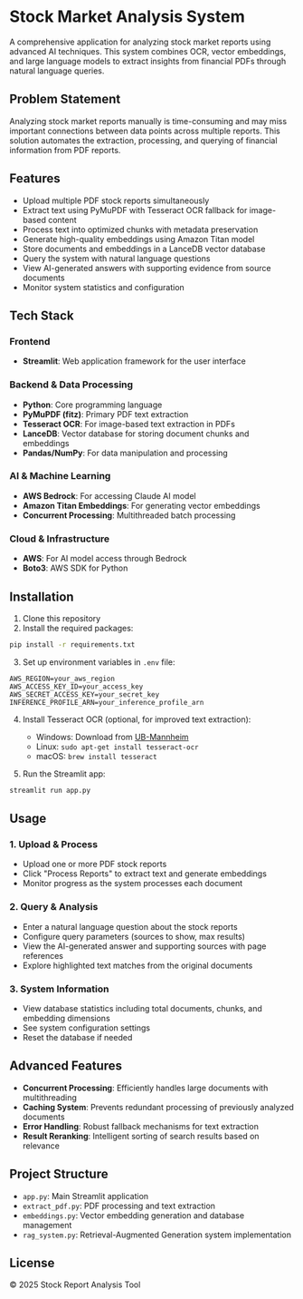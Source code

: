 # Stock Market Analysis System

A comprehensive application for analyzing stock market reports using advanced AI techniques. This system combines OCR, vector embeddings, and large language models to extract insights from financial PDFs through natural language queries.

## Problem Statement

Analyzing stock market reports manually is time-consuming and may miss important connections between data points across multiple reports. This solution automates the extraction, processing, and querying of financial information from PDF reports.

## Features

- Upload multiple PDF stock reports simultaneously
- Extract text using PyMuPDF with Tesseract OCR fallback for image-based content
- Process text into optimized chunks with metadata preservation
- Generate high-quality embeddings using Amazon Titan model
- Store documents and embeddings in a LanceDB vector database
- Query the system with natural language questions
- View AI-generated answers with supporting evidence from source documents
- Monitor system statistics and configuration

## Tech Stack

### Frontend
- **Streamlit**: Web application framework for the user interface

### Backend & Data Processing
- **Python**: Core programming language
- **PyMuPDF (fitz)**: Primary PDF text extraction
- **Tesseract OCR**: For image-based text extraction in PDFs
- **LanceDB**: Vector database for storing document chunks and embeddings
- **Pandas/NumPy**: For data manipulation and processing

### AI & Machine Learning
- **AWS Bedrock**: For accessing Claude AI model
- **Amazon Titan Embeddings**: For generating vector embeddings
- **Concurrent Processing**: Multithreaded batch processing

### Cloud & Infrastructure
- **AWS**: For AI model access through Bedrock
- **Boto3**: AWS SDK for Python

## Installation

1. Clone this repository
2. Install the required packages:

```bash
pip install -r requirements.txt
```

3. Set up environment variables in `.env` file:
```
AWS_REGION=your_aws_region
AWS_ACCESS_KEY_ID=your_access_key
AWS_SECRET_ACCESS_KEY=your_secret_key
INFERENCE_PROFILE_ARN=your_inference_profile_arn
```

4. Install Tesseract OCR (optional, for improved text extraction):
   - Windows: Download from [UB-Mannheim](https://github.com/UB-Mannheim/tesseract/wiki)
   - Linux: `sudo apt-get install tesseract-ocr`
   - macOS: `brew install tesseract`

5. Run the Streamlit app:

```bash
streamlit run app.py
```

## Usage

### 1. Upload & Process
- Upload one or more PDF stock reports
- Click "Process Reports" to extract text and generate embeddings
- Monitor progress as the system processes each document

### 2. Query & Analysis
- Enter a natural language question about the stock reports
- Configure query parameters (sources to show, max results)
- View the AI-generated answer and supporting sources with page references
- Explore highlighted text matches from the original documents

### 3. System Information
- View database statistics including total documents, chunks, and embedding dimensions
- See system configuration settings
- Reset the database if needed

## Advanced Features

- **Concurrent Processing**: Efficiently handles large documents with multithreading
- **Caching System**: Prevents redundant processing of previously analyzed documents
- **Error Handling**: Robust fallback mechanisms for text extraction
- **Result Reranking**: Intelligent sorting of search results based on relevance

## Project Structure

- `app.py`: Main Streamlit application
- `extract_pdf.py`: PDF processing and text extraction
- `embeddings.py`: Vector embedding generation and database management
- `rag_system.py`: Retrieval-Augmented Generation system implementation

## License

© 2025 Stock Report Analysis Tool
